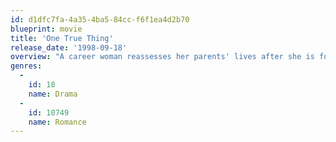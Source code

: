 ```yaml
---
id: d1dfc7fa-4a35-4ba5-84cc-f6f1ea4d2b70
blueprint: movie
title: 'One True Thing'
release_date: '1998-09-18'
overview: "A career woman reassesses her parents' lives after she is forced to care for her cancer-stricken mother."
genres:
  -
    id: 18
    name: Drama
  -
    id: 10749
    name: Romance
---
```

